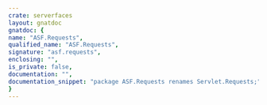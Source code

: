 ```yaml
---
crate: serverfaces
layout: gnatdoc
gnatdoc: {
name: "ASF.Requests",
qualified_name: "ASF.Requests",
signature: "asf.requests",
enclosing: "",
is_private: false,
documentation: "",
documentation_snippet: "package ASF.Requests renames Servlet.Requests;",
}
---
```

